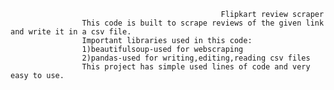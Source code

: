                                                    Flipkart review scraper
                    This code is built to scrape reviews of the given link and write it in a csv file.
                    Important libraries used in this code:
                    1)beautifulsoup-used for webscraping
                    2)pandas-used for writing,editing,reading csv files
                    This project has simple used lines of code and very easy to use.
